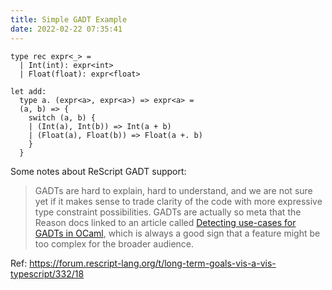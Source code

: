 ```yaml
---
title: Simple GADT Example
date: 2022-02-22 07:35:41
---
```


```res
type rec expr<_> =
  | Int(int): expr<int>
  | Float(float): expr<float>

let add:
  type a. (expr<a>, expr<a>) => expr<a> =
  (a, b) => {
    switch (a, b) {
    | (Int(a), Int(b)) => Int(a + b)
    | (Float(a), Float(b)) => Float(a +. b)
    }
  }
```

Some notes about ReScript GADT support:

> GADTs are hard to explain, hard to understand, and we are not sure yet if it makes sense to trade clarity of the code with more expressive type constraint possibilities. GADTs are actually so meta that the Reason docs linked to an article called [Detecting use-cases for GADTs in OCaml](https://blog.mads-hartmann.com/ocaml/2015/01/05/gadt-ocaml.html), which is always a good sign that a feature might be too complex for the broader audience.

Ref: https://forum.rescript-lang.org/t/long-term-goals-vis-a-vis-typescript/332/18

